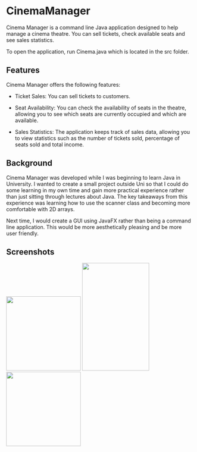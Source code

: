 # CinemaManager
Cinema Manager is a command line Java application designed to help manage a cinema theatre. You can sell tickets, check available seats and see sales statistics.

To open the application, run Cinema.java which is located in the src folder.

## Features
Cinema Manager offers the following features:

- Ticket Sales: You can sell tickets to customers.

- Seat Availability: You can check the availability of seats in the theatre, allowing you to see which seats are currently occupied and which are available.

- Sales Statistics: The application keeps track of sales data, allowing you to view statistics such as the number of tickets sold, percentage of seats sold and total income.

## Background
Cinema Manager was developed while I was beginning to learn Java in University. I wanted to create a small project outside Uni so that I could do some learning in my own time and gain more practical experience rather than just sitting through lectures about Java. The key takeaways from this experience was learning how to use the scanner class and becoming more comfortable with 2D arrays.

Next time, I would create a GUI using JavaFX rather than being a command line application. This would be more aesthetically pleasing and be more user friendly.

## Screenshots
<img src="https://github.com/IssacMathai/CinemaManager/assets/82129993/6ab2dff7-9677-4c84-8ace-990df69bcea7" width="200">
<img src="https://github.com/IssacMathai/CinemaManager/assets/82129993/d2c60d16-3812-415c-93ac-8c1943c67e40" width="180" height="290">
<img src="https://github.com/IssacMathai/CinemaManager/assets/82129993/26645a64-39ab-460f-88f1-8ca08fab3f25" width="200">


